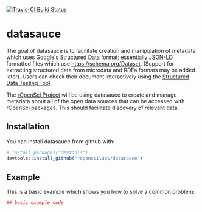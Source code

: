 
[![Travis-CI Build Status](https://travis-ci.org/ropenscilabs/datasauce.svg?branch=master)](https://travis-ci.org/ropenscilabs/datasauce)

<!-- README.md is generated from README.Rmd. Please edit that file -->
datasauce
=========

The goal of datasauce is to facilitate creation and manipulation of metadata which uses Google's [Structured Data](https://developers.google.com/search/docs/guides/intro-structured-data) format; essentially [JSON-LD](https://json-ld.org) formatted files which use <https://schema.org/Dataset>. (Support for extracting structured data from microdata and RDFa formats may be added later). Users can check their document interactively using the [Structured Data Testing Tool](https://search.google.com/structured-data/testing-tool). 

The [rOpenSci Project](https://ropensci.org) will be using datasauce to create and manage metadata about all of the open data sources that can be accessed with rOpenSci packages. This should facilitate discovery of relevant data.

Installation
------------

You can install datasauce from github with:

``` r
# install.packages("devtools")
devtools::install_github("ropenscilabs/datasauce")
```

Example
-------

This is a basic example which shows you how to solve a common problem:

``` r
## basic example code
```
